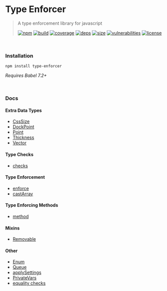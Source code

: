 # Type Enforcer

> A type enforcement library for javascript
>
> [![npm][npm]][npm-url]
[![build][build]][build-url]
[![coverage][coverage]][coverage-url]
[![deps][deps]][deps-url]
[![size][size]][size-url]
[![vulnerabilities][vulnerabilities]][vulnerabilities-url]
[![license][license]][license-url]


<br><a name="Installation"></a>

### Installation
```npm install type-enforcer```_Requires Babel 7.2+_

<br><a name="Docs"></a>

### Docs
#### Extra Data Types- [CssSize](docs/CssSize.md)- [DockPoint](docs/DockPoint.md)- [Point](docs/Point.md)- [Thickness](docs/Thickness.md)- [Vector](docs/Vector.md)#### Type Checks- [checks](docs/checks.md)#### Type Enforcement- [enforce](docs/enforce.md)- [castArray](docs/castArray.md)#### Type Enforcing Methods- [method](docs/method.md)#### Mixins- [Removable](docs/Removable.md)#### Other- [Enum](docs/Enum.md)- [Queue](docs/Queue.md)- [applySettings](docs/applySettings.md)- [PrivateVars](docs/PrivateVars.md)- [equality checks](docs/equality.md)

[npm]: https://img.shields.io/npm/v/type-enforcer.svg
[npm-url]: https://npmjs.com/package/type-enforcer
[build]: https://travis-ci.org/DarrenPaulWright/type-enforcer.svg?branch&#x3D;master
[build-url]: https://travis-ci.org/DarrenPaulWright/type-enforcer
[coverage]: https://coveralls.io/repos/github/DarrenPaulWright/type-enforcer/badge.svg?branch&#x3D;master
[coverage-url]: https://coveralls.io/github/DarrenPaulWright/type-enforcer?branch&#x3D;master
[deps]: https://david-dm.org/darrenpaulwright/type-enforcer.svg
[deps-url]: https://david-dm.org/darrenpaulwright/type-enforcer
[size]: https://packagephobia.now.sh/badge?p&#x3D;type-enforcer
[size-url]: https://packagephobia.now.sh/result?p&#x3D;type-enforcer
[vulnerabilities]: https://snyk.io/test/github/DarrenPaulWright/type-enforcer/badge.svg?targetFile&#x3D;package.json
[vulnerabilities-url]: https://snyk.io/test/github/DarrenPaulWright/type-enforcer?targetFile&#x3D;package.json
[license]: https://img.shields.io/github/license/DarrenPaulWright/type-enforcer.svg
[license-url]: https://npmjs.com/package/type-enforcer/LICENSE.md
